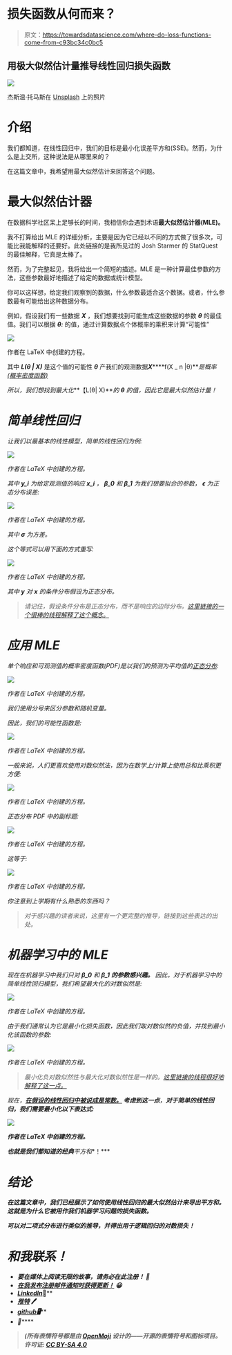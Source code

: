 # 损失函数从何而来？

> 原文：<https://towardsdatascience.com/where-do-loss-functions-come-from-c93bc34c0bc5>

## 用极大似然估计量推导线性回归损失函数

![](img/34bfd6ede8892c839dc4923b16c62835.png)

杰斯温·托马斯在 [Unsplash](https://unsplash.com?utm_source=medium&utm_medium=referral) 上的照片

# 介绍

我们都知道，在线性回归中，我们的目标是最小化误差平方和(SSE)。然而，为什么是上交所，这种说法是从哪里来的？

在这篇文章中，我希望用最大似然估计来回答这个问题。

# 最大似然估计器

在数据科学社区呆上足够长的时间，我相信你会遇到术语**最大似然估计器(MLE)。**

我不打算给出 MLE 的详细分析，主要是因为它已经以不同的方式做了很多次，可能比我能解释的还要好。此处链接的是我所见过的 Josh Starmer 的 StatQuest 的最佳解释，它真是太棒了。

然而，为了完整起见，我将给出一个简短的描述。MLE 是一种计算最佳参数的方法，这些参数最好地描述了给定的数据或统计模型。

你可以这样想，给定我们观察到的数据，什么参数最适合这个数据。或者，什么参数最有可能给出这种数据分布。

例如，假设我们有一些数据 ***X*** ，我们想要找到可能生成这些数据的参数 ***θ*** 的最佳值。我们可以根据 ***θ:*** 的值，通过计算数据点个体概率的乘积来计算“可能性”

![](img/8a51abdfeadb118077f81a0b78a9841b.png)

作者在 LaTeX 中创建的方程。

其中 ***L(θ | X)*** 是这个值的可能性 ***θ*** 产我们的观测数据***X*******f(X _ n |θ)***是概率[(概率密度函数)](https://en.wikipedia.org/wiki/Probability_density_function)*

*所以，我们想找到最大化***【L(θ| X)***的 ***θ*** 的值，因此它是最大似然估计量！*

# *简单线性回归*

*让我们以最基本的线性模型，简单的线性回归为例:*

*![](img/310423194aaec02cca65719385389dc2.png)*

*作者在 LaTeX 中创建的方程。*

*其中 ***y_i*** 为给定观测值的响应 ***x_i*** ， ***β_0*** 和 ***β_1*** 为我们想要拟合的参数， **ϵ** 为正态分布误差:*

*![](img/ad04480ad683f198d5a2d42af348431a.png)*

*作者在 LaTeX 中创建的方程。*

*其中 **σ** 为方差。*

*这个等式可以用下面的方式重写:*

*![](img/b17bcd2f4280ba9c5b9aff19ee143cf0.png)*

*作者在 LaTeX 中创建的方程。*

*其中 ***y*** 对 ***x*** 的条件分布假设为正态分布。*

> *请记住，假设条件分布是正态分布，而不是响应的边际分布。[这里链接的一个很棒的线程解释了这个概念。](https://stats.stackexchange.com/questions/327427/how-is-y-normally-distributed-in-linear-regression)*

# *应用 MLE*

*单个响应和可观测值的概率密度函数(PDF)是以我们的预测为平均值的[正态分布](https://www.investopedia.com/terms/n/normaldistribution.asp):*

*![](img/50718f52ccb92fcc98eeb22dc0d5c816.png)*

*作者在 LaTeX 中创建的方程。*

*我们使用分号来区分参数和随机变量。*

*因此，我们的可能性函数是:*

*![](img/e54be26199d651b3f9db71cb0be6c0a0.png)*

*作者在 LaTeX 中创建的方程。*

*一般来说，人们更喜欢使用对数似然法，因为在数学上/计算上使用总和比乘积更方便:*

*![](img/5b5d13f4aeceee29a4c0faf9ebe3e04f.png)*

*作者在 LaTeX 中创建的方程。*

*正态分布 PDF 中的副标题:*

*![](img/b83637622709a322b76a9edf8cd06fd4.png)*

*作者在 LaTeX 中创建的方程。*

*这等于:*

*![](img/7f2a2ec0c43f5eb9a4369ece011b481b.png)*

*作者在 LaTeX 中创建的方程。*

*你注意到上学期有什么熟悉的东西吗？*

> *对于感兴趣的读者来说，这里有一个更完整的推导，链接到这些表达的出处。*

# *机器学习中的 MLE*

*现在在机器学习中我们只对 ***β_0*** 和 ***β_1 的参数感兴趣。*** 因此，对于机器学习中的简单线性回归模型，我们希望最大化的对数似然是:*

*![](img/152e56ededc48d307649cbb65d6d0fa3.png)*

*作者在 LaTeX 中创建的方程。*

*由于我们通常认为它是最小化损失函数，因此我们取对数似然的负值，并找到最小化该函数的参数:*

*![](img/7908caea4252b624a07453b09b863f74.png)*

*作者在 LaTeX 中创建的方程。*

> *最小化负对数似然性与最大化对数似然性是一样的。[这里链接的线程很好地解释了这一点。](https://stats.stackexchange.com/questions/141087/why-do-we-minimize-the-negative-likelihood-if-it-is-equivalent-to-maximization-o)*

*现在，**[在假设的线性回归中被说成是常数。](https://www.statology.org/constant-variance-assumption/) 考虑到这一点**，**对于简单的线性回归，我们需要最小化以下表达式:***

***![](img/4a01f6da3a185b0766062391d1c88390.png)***

***作者在 LaTeX 中创建的方程。***

***也就是我们都知道的经典**平方和**！***

# ***结论***

***在这篇文章中，我们已经展示了如何使用线性回归的最大似然估计来导出平方和。这就是为什么它被用作我们机器学习问题的损失函数。***

***可以对二项式分布进行类似的推导，并得出用于逻辑回归的对数损失！***

# ***和我联系！***

*   ***要在媒体上阅读无限的故事，请务必在此注册！ 💜***
*   ***[*在我发布注册邮件通知时获得更新！*](/subscribe/@egorhowell) 😀***
*   ***[*LinkedIn*](https://www.linkedin.com/in/egor-howell-092a721b3/)*👔****
*   ****[*推特*](https://twitter.com/EgorHowell) 🖊****
*   ****[*github*](https://github.com/egorhowell)*🖥*****
*   *****[](https://www.kaggle.com/egorphysics)**🏅*******

> *****(所有表情符号都是由 [OpenMoji](https://openmoji.org/) 设计的——开源的表情符号和图标项目。许可证: [CC BY-SA 4.0](https://creativecommons.org/licenses/by-sa/4.0/#)*****